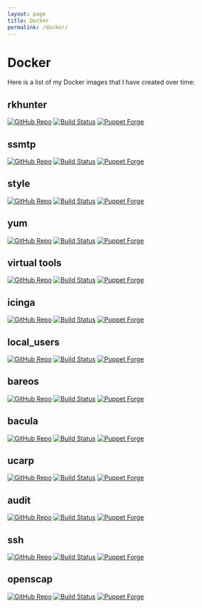 ```yaml
---
layout: page
title: Docker
permalink: /docker/
---
```


# Docker

Here is a list of my Docker images that I have created over time:

## rkhunter
[![GitHub Repo](https://img.shields.io/github/last-commit/thbe/puppet-rkhunter.svg)](https://github.com/thbe/puppet-rkhunter)
[![Build Status](https://travis-ci.org/thbe/puppet-rkhunter.png?branch=master)](https://travis-ci.org/thbe/puppet-rkhunter)
[![Puppet Forge](https://img.shields.io/puppetforge/v/thbe/rkhunter.svg)](https://forge.puppetlabs.com/thbe/rkhunter)

## ssmtp
[![GitHub Repo](https://img.shields.io/github/last-commit/thbe/puppet-ssmtp.svg)](https://github.com/thbe/puppet-ssmtp)
[![Build Status](https://travis-ci.org/thbe/puppet-ssmtp.png?branch=master)](https://travis-ci.org/thbe/puppet-ssmtp)
[![Puppet Forge](https://img.shields.io/puppetforge/v/thbe/ssmtp.svg)](https://forge.puppetlabs.com/thbe/ssmtp)

## style
[![GitHub Repo](https://img.shields.io/github/last-commit/thbe/puppet-style.svg)](https://github.com/thbe/puppet-style)
[![Build Status](https://travis-ci.org/thbe/puppet-style.png?branch=master)](https://travis-ci.org/thbe/puppet-style)
[![Puppet Forge](https://img.shields.io/puppetforge/v/thbe/style.svg)](https://forge.puppetlabs.com/thbe/style)

## yum
[![GitHub Repo](https://img.shields.io/github/last-commit/thbe/puppet-yum.svg)](https://github.com/thbe/puppet-yum)
[![Build Status](https://travis-ci.org/thbe/puppet-yum.png?branch=master)](https://travis-ci.org/thbe/puppet-yum)
[![Puppet Forge](https://img.shields.io/puppetforge/v/thbe/yum.svg)](https://forge.puppetlabs.com/thbe/yum)

## virtual tools
[![GitHub Repo](https://img.shields.io/github/last-commit/thbe/puppet-virtual.svg)](https://github.com/thbe/puppet-virtual)
[![Build Status](https://travis-ci.org/thbe/puppet-virtual.png?branch=master)](https://travis-ci.org/thbe/puppet-virtual)
[![Puppet Forge](https://img.shields.io/puppetforge/v/thbe/virtual.svg)](https://forge.puppetlabs.com/thbe/virtual)

## icinga
[![GitHub Repo](https://img.shields.io/github/last-commit/thbe/puppet-icinga.svg)](https://github.com/thbe/puppet-icinga)
[![Build Status](https://travis-ci.org/thbe/puppet-icinga.png?branch=master)](https://travis-ci.org/thbe/puppet-icinga)
[![Puppet Forge](https://img.shields.io/puppetforge/v/thbe/icinga.svg)](https://forge.puppetlabs.com/thbe/icinga)

## local_users
[![GitHub Repo](https://img.shields.io/github/last-commit/thbe/puppet-local_users.svg)](https://github.com/thbe/puppet-local_users)
[![Build Status](https://travis-ci.org/thbe/puppet-local_users.png?branch=master)](https://travis-ci.org/thbe/puppet-local_users)
[![Puppet Forge](https://img.shields.io/puppetforge/v/thbe/local_users.svg)](https://forge.puppetlabs.com/thbe/local_users)

## bareos
[![GitHub Repo](https://img.shields.io/github/last-commit/thbe/puppet-bareos.svg)](https://github.com/thbe/puppet-bareos)
[![Build Status](https://travis-ci.org/thbe/puppet-bareos.png?branch=master)](https://travis-ci.org/thbe/puppet-bareos)
[![Puppet Forge](https://img.shields.io/puppetforge/v/thbe/bareos.svg)](https://forge.puppetlabs.com/thbe/bareos)

## bacula
[![GitHub Repo](https://img.shields.io/github/last-commit/thbe/puppet-bacula.svg)](https://github.com/thbe/puppet-bacula)
[![Build Status](https://travis-ci.org/thbe/puppet-bacula.png?branch=master)](https://travis-ci.org/thbe/puppet-bacula)
[![Puppet Forge](https://img.shields.io/puppetforge/v/thbe/bacula.svg)](https://forge.puppetlabs.com/thbe/bacula)

## ucarp
[![GitHub Repo](https://img.shields.io/github/last-commit/thbe/puppet-ucarp.svg)](https://github.com/thbe/puppet-ucarp)
[![Build Status](https://travis-ci.org/thbe/puppet-ucarp.png?branch=master)](https://travis-ci.org/thbe/puppet-ucarp)
[![Puppet Forge](https://img.shields.io/puppetforge/v/thbe/ucarp.svg)](https://forge.puppetlabs.com/thbe/ucarp)

## audit
[![GitHub Repo](https://img.shields.io/github/last-commit/thbe/puppet-audit.svg)](https://github.com/thbe/puppet-audit)
[![Build Status](https://travis-ci.org/thbe/puppet-audit.png?branch=master)](https://travis-ci.org/thbe/puppet-audit)
[![Puppet Forge](https://img.shields.io/puppetforge/v/thbe/audit.svg)](https://forge.puppetlabs.com/thbe/audit)

## ssh
[![GitHub Repo](https://img.shields.io/github/last-commit/thbe/puppet-ssh.svg)](https://github.com/thbe/puppet-ssh)
[![Build Status](https://travis-ci.org/thbe/puppet-ssh.png?branch=master)](https://travis-ci.org/thbe/puppet-ssh)
[![Puppet Forge](https://img.shields.io/puppetforge/v/thbe/ssh.svg)](https://forge.puppetlabs.com/thbe/ssh)

## openscap
[![GitHub Repo](https://img.shields.io/github/last-commit/thbe/puppet-openscap.svg)](https://github.com/thbe/puppet-openscap)
[![Build Status](https://travis-ci.org/thbe/puppet-openscap.png?branch=master)](https://travis-ci.org/thbe/puppet-openscap)
[![Puppet Forge](https://img.shields.io/puppetforge/v/thbe/openscap.svg)](https://forge.puppetlabs.com/thbe/openscap)
